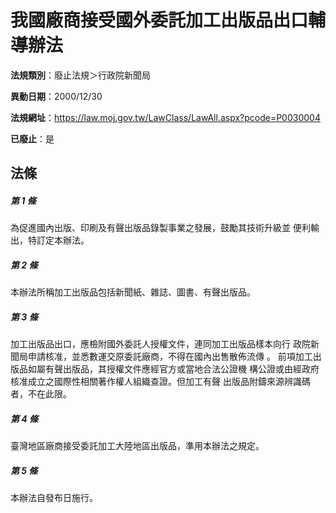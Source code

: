 # 我國廠商接受國外委託加工出版品出口輔導辦法

**法規類別**：廢止法規＞行政院新聞局

**異動日期**：2000/12/30  

**法規網址**：https://law.moj.gov.tw/LawClass/LawAll.aspx?pcode=P0030004

**已廢止**：是



## 法條
##### 第 1 條
為促進國內出版、印刷及有聲出版品錄製事業之發展，鼓勵其技術升級並
便利輸出，特訂定本辦法。

##### 第 2 條
本辦法所稱加工出版品包括新聞紙、雜誌、圖書、有聲出版品。

##### 第 3 條
加工出版品出口，應檢附國外委託人授權文件，連同加工出版品樣本向行
政院新聞局申請核准，並悉數運交原委託廠商，不得在國內出售散佈流傳
。
前項加工出版品如屬有聲出版品，其授權文件應經官方或當地合法公證機
構公證或由經政府核准成立之國際性相關著作權人組織查證。但加工有聲
出版品附鑄來源辨識碼者，不在此限。

##### 第 4 條
臺灣地區廠商接受委託加工大陸地區出版品，準用本辦法之規定。

##### 第 5 條
本辦法自發布日施行。


